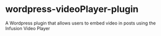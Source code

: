 wordpress-videoPlayer-plugin
============================

A Wordpress plugin that allows users to embed video in posts using the Infusion Video Player